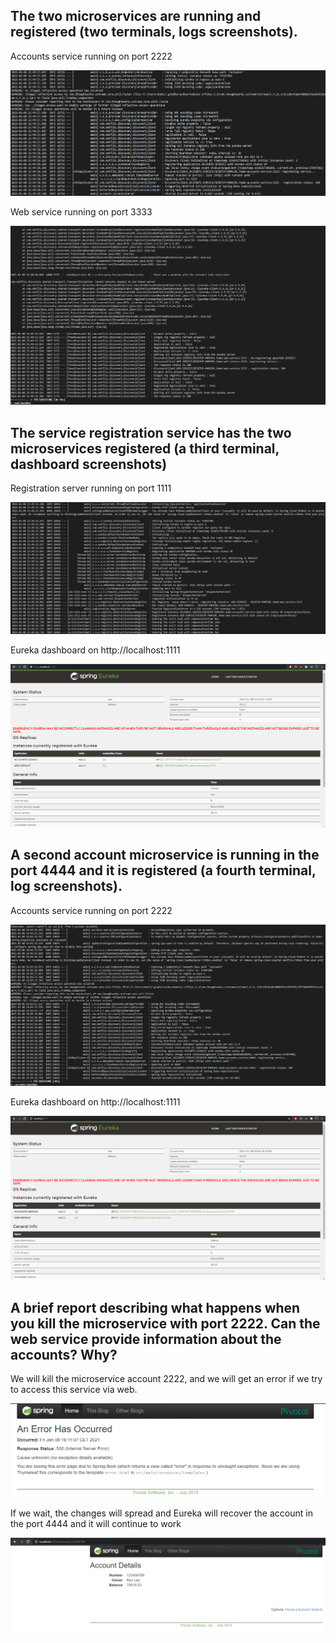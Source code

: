 ## The two microservices are running and registered (two terminals, logs screenshots).

Accounts service running on port 2222

![Accounts log](screenshots/accounts_service_2222.png)

Web service running on port 3333

![Web log](screenshots/web_service_3333.png)

## The service registration service has the two microservices registered (a third terminal, dashboard screenshots)

Registration server running on port 1111

![Registration log](screenshots/registration_service_1111.png)

Eureka dashboard on http://localhost:1111

![Registration dashboard](screenshots/eureka_dashboard.png)

## A second account microservice is running in the port 4444 and it is registered (a fourth terminal, log screenshots).

Accounts service running on port 2222

![Accounts log](screenshots/acounts_service_4444.png)

Eureka dashboard on http://localhost:1111

![Registration dashboard](screenshots/eureka_dashboard_2.png)

## A brief report describing what happens when you kill the microservice with port 2222. Can the web service provide information about the accounts? Why?

We will kill the microservice account 2222, and we will get an error if we try to access this service via web.

![Accounts error](screenshots/Accounts_2222_killed.png)

If we wait, the changes will spread and Eureka will recover the account in the port 4444 and it will continue to work

![Recovered accounts](screenshots/recovered_accounts.png)